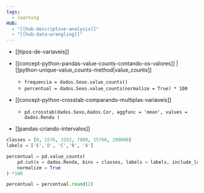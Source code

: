 ```yaml
---
tags:
  - learning
HUB:
  - "[[hub-descriptive-analysis]]"
  - "[[hub-data-wrangling]]"
---
```



- [[tipos-de-variaveis]]

- [[concept-python-pandas-value-counts-contando-os-valores]]  | [[python-unique-value_counts-method|value_counts]]
	- `frequencia = dados.Sexo.value_counts()`
	- `percentual = dados.Sexo.value_counts(normalize = True) * 100`


- [[concept-python-crosstab-comparando-multiplas-variaveis]]
	- `pd.crosstab(dados.Sexo,dados.Cor, aggfunc = 'mean', values = dados.Renda )`


- [[pandas-criando-intervalos]]
```python
classes = [0, 1576, 3152, 7880, 15760, 200000]
labels = ['E','D', 'C','B', 'A']

percentual = pd.value_counts(
    pd.cut(x = dados.Renda, bins = classes, labels = labels, include_lowest = True),
    normalize = True 
) *100

percentual = percentual.round(2)
```

